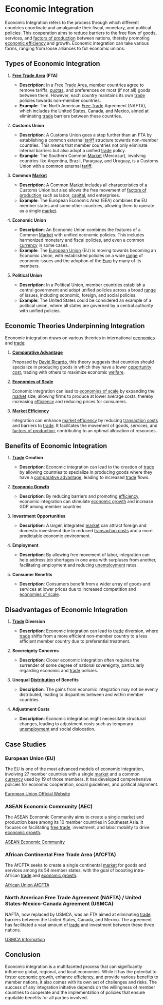 # Economic Integration

Economic Integration refers to the process through which different countries coordinate and amalgamate their fiscal, monetary, and political policies. This cooperation aims to reduce barriers to the free flow of goods, services, and [factors of production](../f/factors_of_production.md) between nations, thereby promoting [economic efficiency](../e/economic_efficiency.md) and growth. Economic integration can take various forms, ranging from loose alliances to full economic unions.

## Types of Economic Integration

1. **[Free Trade Area](../f/free_trade_area.md) (FTA)**

    - **Description**: In a [Free Trade Area](../f/free_trade_area.md), member countries agree to remove tariffs, [quotas](../q/quota.md), and preferences on most (if not all) goods between them. However, each country maintains its own [trade](../t/trade.md) policies towards non-member countries.
    - **Example**: The North American [Free Trade](../f/free_trade.md) Agreement (NAFTA), which includes the United States, Canada, and Mexico, aimed at eliminating [trade](../t/trade.md) barriers between these countries.

2. **Customs Union**

    - **Description**: A Customs Union goes a step further than an FTA by establishing a common external [tariff](../t/tariff.md) structure towards non-member countries. This means that member countries not only eliminate internal barriers but also adopt a unified [trade](../t/trade.md) policy.
    - **Example**: The Southern Common [Market](../m/market.md) (Mercosur), involving countries like Argentina, Brazil, Paraguay, and Uruguay, is a Customs Union with a common external [tariff](../t/tariff.md).

3. **Common [Market](../m/market.md)**

    - **Description**: A Common [Market](../m/market.md) includes all characteristics of a Customs Union but also allows the free movement of [factors of production](../f/factors_of_production.md) such as labor, [capital](../c/capital.md), and enterprises.
    - **Example**: The European Economic Area (EEA) combines the EU member states and some other countries, allowing them to operate as a single [market](../m/market.md).

4. **Economic Union**

    - **Description**: An Economic Union combines the features of a Common [Market](../m/market.md) with unified economic policies. This includes harmonized monetary and fiscal policies, and even a common [currency](../c/currency.md) in some cases.
    - **Example**: The [European Union](../e/european_union_(eu).md) (EU) is moving towards becoming an Economic Union, with established policies on a wide [range](../r/range.md) of economic issues and the adoption of the [Euro](../e/euro.md) by many of its members.

5. **Political Union**

    - **Description**: In a Political Union, member countries establish a central government and adopt unified policies across a broad [range](../r/range.md) of issues, including economic, foreign, and social policies.
    - **Example**: The United States could be considered an example of a political union, where all states are governed by a central authority with unified policies.

## Economic Theories Underpinning Integration

Economic integration draws on various theories in international [economics](../e/economics.md) and [trade](../t/trade.md):

1. **[Comparative Advantage](../c/comparative_advantage_in_trading.md)**

    Proposed by [David Ricardo](../d/david_ricardo.md), this theory suggests that countries should specialize in producing goods in which they have a lower [opportunity cost](../o/opportunity_cost.md), trading with others to maximize economic [welfare](../w/welfare.md).

2. **[Economies of Scale](../e/economies_of_scale.md)**

    Economic integration can lead to [economies of scale](../e/economies_of_scale.md) by expanding the [market](../m/market.md) size, allowing firms to produce at lower average costs, thereby increasing [efficiency](../e/efficiency.md) and reducing prices for consumers.

3. **[Market Efficiency](../m/market_efficiency.md)**

    Integration can enhance [market efficiency](../m/market_efficiency.md) by reducing [transaction costs](../t/transaction_costs.md) and barriers to [trade](../t/trade.md). It facilitates the movement of goods, services, and [factors of production](../f/factors_of_production.md), contributing to an optimal allocation of resources.

## Benefits of Economic Integration

1. **[Trade](../t/trade.md) Creation**

    - **Description**: Economic integration can lead to the creation of [trade](../t/trade.md) by allowing countries to specialize in producing goods where they have a [comparative advantage](../c/comparative_advantage_in_trading.md), leading to increased [trade](../t/trade.md) flows.

2. **[Economic Growth](../e/economic_growth.md)**

    - **Description**: By reducing barriers and promoting [efficiency](../e/efficiency.md), economic integration can stimulate [economic growth](../e/economic_growth.md) and increase GDP among member countries.

3. **Investment Opportunities**

    - **Description**: A larger, integrated [market](../m/market.md) can attract foreign and domestic investment due to reduced [transaction costs](../t/transaction_costs.md) and a more predictable economic environment.

4. **Employment**

    - **Description**: By allowing free movement of labor, integration can help address job shortages in one area with surpluses from another, facilitating employment and reducing [unemployment](../u/unemployment.md) rates.

5. **Consumer Benefits**

    - **Description**: Consumers benefit from a wider array of goods and services at lower prices due to increased competition and [economies of scale](../e/economies_of_scale.md).

## Disadvantages of Economic Integration

1. **[Trade](../t/trade.md) Diversion**

    - **Description**: Economic integration can lead to [trade](../t/trade.md) diversion, where [trade](../t/trade.md) shifts from a more efficient non-member country to a less efficient member country due to preferential treatment.

2. **Sovereignty Concerns**

    - **Description**: Closer economic integration often requires the surrender of some degree of national sovereignty, particularly regarding economic and [trade](../t/trade.md) policies.

3. **Unequal [Distribution](../d/distribution.md) of Benefits**

    - **Description**: The gains from economic integration may not be evenly distributed, leading to disparities between and within member countries.

4. **Adjustment Costs**

    - **Description**: Economic integration might necessitate structural changes, leading to adjustment costs such as temporary [unemployment](../u/unemployment.md) and social dislocation.

## Case Studies

### European Union (EU)

The EU is one of the most advanced models of economic integration, involving 27 member countries with a single [market](../m/market.md) and a common [currency](../c/currency.md) used by 19 of those members. It has developed comprehensive policies for economic cooperation, social guidelines, and political alignment.

[European Union Official Website](https://europa.eu/)

### ASEAN Economic Community (AEC)

The ASEAN Economic Community aims to create a single [market](../m/market.md) and production base among its 10 member countries in Southeast Asia. It focuses on facilitating [free trade](../f/free_trade.md), investment, and labor mobility to drive [economic growth](../e/economic_growth.md).

[ASEAN Economic Community](https://asean.org/asean-economic-community/)

### African Continental Free Trade Area (AfCFTA)

The AfCFTA seeks to create a single continental [market](../m/market.md) for goods and services among its 54 member states, with the goal of boosting intra-African [trade](../t/trade.md) and [economic growth](../e/economic_growth.md).

[African Union AfCFTA](https://au.int/en/cfta)

### North American Free Trade Agreement (NAFTA) / United States-Mexico-Canada Agreement (USMCA)

NAFTA, now replaced by USMCA, was an FTA aimed at eliminating [trade](../t/trade.md) barriers between the United States, Canada, and Mexico. The agreement has facilitated a vast amount of [trade](../t/trade.md) and investment between these three nations.

[USMCA Information](https://ustr.gov/usmca)

## Conclusion

Economic integration is a multifaceted process that can significantly influence global, regional, and local economies. While it has the potential to foster [economic growth](../e/economic_growth.md), enhance [efficiency](../e/efficiency.md), and provide various benefits to member nations, it also comes with its own set of challenges and risks. The success of any integration initiative depends on the willingness of member countries to cooperate and the implementation of policies that ensure equitable benefits for all parties involved.